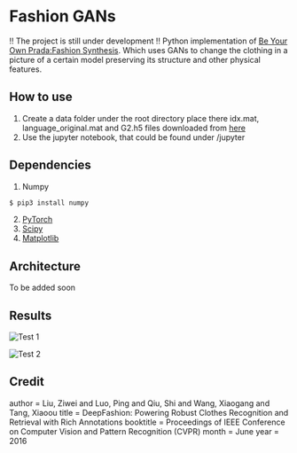# Fashion GANs
!! The project is still under development !!
Python implementation of [Be Your Own Prada:Fashion Synthesis](http://mmlab.ie.cuhk.edu.hk/projects/FashionGAN/). Which uses GANs to change the clothing in a picture of a certain model preserving its structure and other physical features.
## How to use
1. Create a data folder under the root directory place there idx.mat, language_original.mat and G2.h5 files downloaded from [here](http://mmlab.ie.cuhk.edu.hk/projects/DeepFashion.html)
2. Use the jupyter notebook, that could be found under /jupyter

## Dependencies
1. Numpy
```sh
$ pip3 install numpy
```
2. [PyTorch](https://pytorch.org/)
3. [Scipy](https://www.scipy.org/install.html)
4. [Matplotlib](https://matplotlib.org/3.1.1/users/installing.html)

## Architecture
To be added soon

## Results
![Test 1](https://user-images.githubusercontent.com/12647334/70608576-a4e0e000-1c00-11ea-9fd4-24a07e618cf1.png)

![Test 2](https://user-images.githubusercontent.com/12647334/70608671-ccd04380-1c00-11ea-88ea-7112f77eac61.png)


## Credit
 author = Liu, Ziwei and Luo, Ping and Qiu, Shi and Wang, Xiaogang and Tang, Xiaoou
 title = DeepFashion: Powering Robust Clothes Recognition and Retrieval with Rich Annotations
 booktitle = Proceedings of IEEE Conference on Computer Vision and Pattern Recognition (CVPR)
 month = June
 year = 2016



